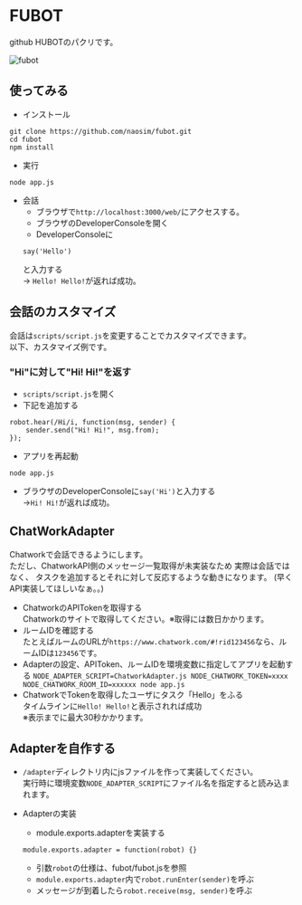 # FUBOT
github HUBOTのパクリです。  

![fubot](http://naosim.ninpou.jp/img/fubot.png)

## 使ってみる
- インストール
```
git clone https://github.com/naosim/fubot.git
cd fubot
npm install
```

- 実行
```
node app.js
```

- 会話  
  - ブラウザで`http://localhost:3000/web/`にアクセスする。
  - ブラウザのDeveloperConsoleを開く
  - DeveloperConsoleに
  ```
  say('Hello')
  ```
  と入力する  
  → `Hello! Hello!`が返れば成功。

## 会話のカスタマイズ
会話は`scripts/script.js`を変更することでカスタマイズできます。  
以下、カスタマイズ例です。
### "Hi"に対して"Hi! Hi!"を返す
- `scripts/script.js`を開く
- 下記を追加する
```
robot.hear(/Hi/i, function(msg, sender) {
    sender.send("Hi! Hi!", msg.from);
});
```
- アプリを再起動
```
node app.js
```
- ブラウザのDeveloperConsoleに`say('Hi')`と入力する  
→`Hi! Hi!`が返れば成功。

## ChatWorkAdapter
Chatworkで会話できるようにします。  
ただし、ChatworkAPI側のメッセージ一覧取得が未実装なため
実際は会話ではなく、
タスクを追加するとそれに対して反応するような動きになります。
 (早くAPI実装してほしいなぁ。。)
- ChatworkのAPITokenを取得する  
  Chatworkのサイトで取得してください。※取得には数日かかります。
- ルームIDを確認する  
 たとえばルームのURLが`https://www.chatwork.com/#!rid123456`なら、ルームIDは`123456`です。
- Adapterの設定、APIToken、ルームIDを環境変数に指定してアプリを起動する
`NODE_ADAPTER_SCRIPT=ChatworkAdapter.js NODE_CHATWORK_TOKEN=xxxx NODE_CHATWORK_ROOM_ID=xxxxxx node app.js`
- ChatworkでTokenを取得したユーザにタスク「Hello」をふる  
  タイムラインに`Hello! Hello!`と表示されれば成功  
  ※表示までに最大30秒かかります。

## Adapterを自作する
- `/adapter`ディレクトリ内にjsファイルを作って実装してください。  
  実行時に環境変数`NODE_ADAPTER_SCRIPT`にファイル名を指定すると読み込まれます。

- Adapterの実装
  - module.exports.adapterを実装する
  ```
  module.exports.adapter = function(robot) {}
  ```
  - 引数`robot`の仕様は、fubot/fubot.jsを参照
  - `module.exports.adapter`内で`robot.runEnter(sender)`を呼ぶ
  - メッセージが到着したら`robot.receive(msg, sender)`を呼ぶ
